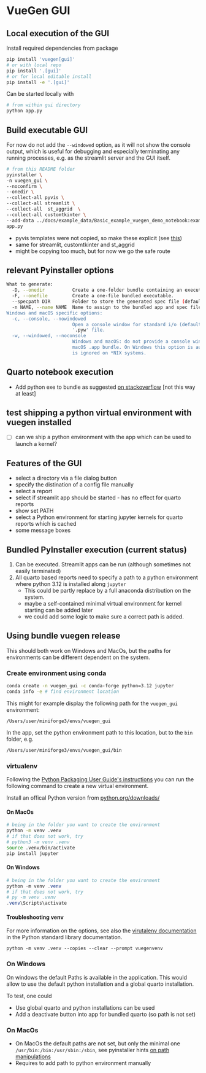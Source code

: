 # VueGen GUI

## Local execution of the GUI

Install required dependencies from package

```bash
pip install 'vuegen[gui]'
# or with local repo
pip install '.[gui]'
# or for local editable install
pip install -e '.[gui]'
```

Can be started locally with

```bash
# from within gui directory
python app.py
```

## Build executable GUI

For now do not add the `--windowed` option, as it will not show the console output,
which is useful for debugging and especially terminating any running processes, e.g.
as the streamlit server and the GUI itself.

```bash
# from this README folder
pyinstaller \
-n vuegen_gui \
--noconfirm \
--onedir \
--collect-all pyvis \
--collect-all streamlit \
--collect-all  st_aggrid  \
--collect-all customtkinter \
--add-data ../docs/example_data/Basic_example_vuegen_demo_notebook:example_data/Basic_example_vuegen_demo_notebook \
app.py
```

- pyvis templates were not copied, so make these explicit (see [this](https://stackoverflow.com/a/72687433/9684872))
- same for streamlit, customtkinter and st_aggrid
- might be copying too much, but for now we go the safe route

## relevant Pyinstaller options

```bash
What to generate:
  -D, --onedir          Create a one-folder bundle containing an executable (default)
  -F, --onefile         Create a one-file bundled executable.
  --specpath DIR        Folder to store the generated spec file (default: current directory)
  -n NAME, --name NAME  Name to assign to the bundled app and spec file (default: first script's basename)
Windows and macOS specific options:
  -c, --console, --nowindowed
                        Open a console window for standard i/o (default). On Windows this option has no effect if the first script is a
                        '.pyw' file.
  -w, --windowed, --noconsole
                        Windows and macOS: do not provide a console window for standard i/o. On macOS this also triggers building a
                        macOS .app bundle. On Windows this option is automatically set if the first script is a '.pyw' file. This option
                        is ignored on *NIX systems.
```

## Quarto notebook execution

- Add python exe to bundle as suggested [on stackoverflow](https://stackoverflow.com/a/72639099/9684872) [not this way at least]

## test shipping a python virtual environment with vuegen installed

- [ ] can we ship a python environment with the app which can be used to launch a kernel?

## Features of the GUI

- select a directory via a file dialog button
- specify the distination of a config file manually
- select a report
- select if streamlit app should be started - has no effect for quarto reports
- show set PATH
- select a Python environment for starting jupyter kernels for quarto reports which is cached
- some message boxes

## Bundled PyInstaller execution (current status)

1. Can be executed. Streamlit apps can be run (although sometimes not easily terminated)
2. All quarto based reports need to specify a path to a python environment where python 3.12
   is installed along `jupyter`
   - This could be partly replace by a full anaconda distribution on the system.
   - maybe a self-contained minimal virtual environment for kernel starting can be added later
   - we could add some logic to make sure a correct path is added.

## Using bundle vuegen release

This should both work on Windows and MacOs, but the paths for environments can be different
dependent on the system.

### Create environment using conda

```bash
conda create -n vuegen_gui -c conda-forge python=3.12 jupyter
conda info -e # find environment location
```

This might for example display the following path for the `vuegen_gui` environment:

```
/Users/user/miniforge3/envs/vuegen_gui
```

In the app, set the python environment path to this location, but to the `bin` folder, e.g.

```bash
/Users/user/miniforge3/envs/vuegen_gui/bin
```

### virtualenv

Following the
[Python Packaging User Guide's instructions](https://packaging.python.org/en/latest/guides/installing-using-pip-and-virtual-environments/#create-a-new-virtual-environment)
you can run the following command to create a new virtual environment.

Install an offical Python version from [python.org/downloads/](https://www.python.org/downloads/)

#### On MacOs

```bash
# being in the folder you want to create the environment
python -m venv .venv
# if that does not work, try
# python3 -m venv .venv
source .venv/bin/activate
pip install jupyter
```

#### On Windows

```powershell
# being in the folder you want to create the environment
python -m venv .venv
# if that does not work, try
# py -m venv .venv
.venv\Scripts\activate
```

#### Troubleshooting venv

For more information on the options, see also the
[virutalenv documentation](https://docs.python.org/3/library/venv.html) in the Python
standard library documentation.

```
python -m venv .venv --copies --clear --prompt vuegenvenv
```

### On Windows

On windows the default Paths is available in the application. This would allow to use
the default python installation and a global quarto installation.

To test, one could

- Use global quarto and python installations can be used
- Add a deactivate button into app for bundled quarto (so path is not set)

### On MacOs

- On MacOs the default paths are not set, but only the minimal one `/usr/bin:/bin:/usr/sbin:/sbin`,
  see pyinstaller hints
  [on path manipulations](https://pyinstaller.org/en/stable/common-issues-and-pitfalls.html#macos)
- Requires to add path to python environment manually
